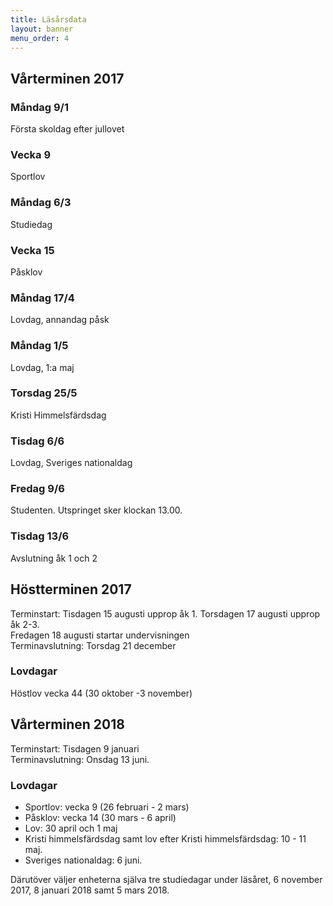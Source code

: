 ```yaml
---
title: Läsårsdata
layout: banner
menu_order: 4
---
```


## Vårterminen 2017

### Måndag 9/1

Första skoldag efter jullovet

### Vecka 9

Sportlov

### Måndag 6/3

Studiedag

### Vecka 15

Påsklov

### Måndag 17/4

Lovdag, annandag påsk

### Måndag 1/5

Lovdag, 1:a maj

### Torsdag 25/5

Kristi Himmelsfärdsdag

### Tisdag 6/6

Lovdag, Sveriges nationaldag

### Fredag 9/6

Studenten. Utspringet sker klockan 13.00.

### Tisdag 13/6

Avslutning åk 1 och 2

## Höstterminen 2017

Terminstart: Tisdagen 15 augusti upprop åk 1. Torsdagen 17 augusti upprop åk 2-3.
<br>
Fredagen 18 augusti startar undervisningen
<br>
Terminavslutning: Torsdag 21 december

### Lovdagar

Höstlov vecka 44 (30 oktober -3 november)

## Vårterminen 2018

Terminstart: Tisdagen 9 januari
<br>
Terminavslutning: Onsdag 13 juni.

### Lovdagar

* Sportlov: vecka 9 (26 februari - 2 mars)
* Påsklov: vecka 14 (30 mars - 6 april)
* Lov: 30 april och 1 maj
* Kristi himmelsfärdsdag samt lov efter Kristi himmelsfärdsdag: 10 - 11 maj.
* Sveriges nationaldag: 6 juni.


Därutöver väljer enheterna själva tre studiedagar under läsåret, 6 november 2017, 8 januari 2018 samt 5 mars 2018.
